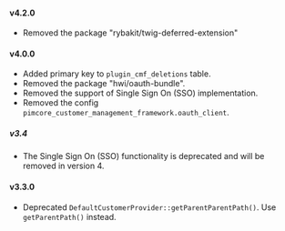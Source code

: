 #### v4.2.0
- Removed the package "rybakit/twig-deferred-extension"

#### v4.0.0
 - Added primary key to `plugin_cmf_deletions` table.
 - Removed the package "hwi/oauth-bundle".
 - Removed the support of  Single Sign On (SSO) implementation.
 - Removed the config `pimcore_customer_management_framework.oauth_client`.

##### v3.4
- The Single Sign On (SSO) functionality is deprecated and will be removed in version 4.

#### v3.3.0
- Deprecated `DefaultCustomerProvider::getParentParentPath()`. Use  `getParentPath()` instead.
